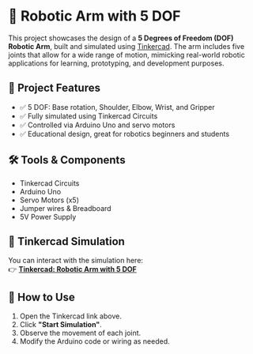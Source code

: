 # 🤖 Robotic Arm with 5 DOF

This project showcases the design of a **5 Degrees of Freedom (DOF) Robotic Arm**, built and simulated using [Tinkercad](https://www.tinkercad.com/). The arm includes five joints that allow for a wide range of motion, mimicking real-world robotic applications for learning, prototyping, and development purposes.

## 🔧 Project Features

- ✅ 5 DOF: Base rotation, Shoulder, Elbow, Wrist, and Gripper
- ✅ Fully simulated using Tinkercad Circuits
- ✅ Controlled via Arduino Uno and servo motors
- ✅ Educational design, great for robotics beginners and students

## 🛠 Tools & Components

- Tinkercad Circuits
- Arduino Uno
- Servo Motors (x5)
- Jumper wires & Breadboard
- 5V Power Supply

## 🔗 Tinkercad Simulation

You can interact with the simulation here:  
👉 [**Tinkercad: Robotic Arm with 5 DOF**](https://www.tinkercad.com/things/6aWP76pGqVR-robotic-arm-with-5-dof)

## 🧪 How to Use

1. Open the Tinkercad link above.
2. Click **"Start Simulation"**.
3. Observe the movement of each joint.
4. Modify the Arduino code or wiring as needed.
